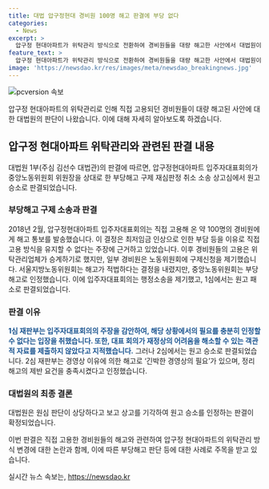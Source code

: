 ```yaml
---
title: 대법 압구정현대 경비원 100명 해고 판결에 부당 없다
categories:
  - News
excerpt: >
  압구정 현대아파트가 위탁관리 방식으로 전환하여 경비원들을 대량 해고한 사안에서 대법원이 부당해고 판단을 내렸다. 2018년 직접 고용한 경비원 100여 명을 해고하고, 위탁 업체가 경비원 승계한다는 명목이었으나 노동위원회는 부당해고로 판단했다. 하지만 2심에서는 경영상 이유로 정당한 해고로 판단했고, 대법원도 이를 인정하여 상고를 기각했다. 입주자대표회의는 관리 방식의 차이를 이유로 정당성을 주장했으나, 재정상의 어려움을 입증하지 못해 패소했다.
feature_text: >
  압구정 현대아파트가 위탁관리 방식으로 전환하여 경비원들을 대량 해고한 사안에서 대법원이 부당해고 판단을 내렸다. 2018년 직접 고용한 경비원 100여 명을 해고하고, 위탁 업체가 경비원 승계한다는 명목이었으나 노동위원회는 부당해고로 판단했다. 하지만 2심에서는 경영상 이유로 정당한 해고로 판단했고, 대법원도 이를 인정하여 상고를 기각했다. 입주자대표회의는 관리 방식의 차이를 이유로 정당성을 주장했으나, 재정상의 어려움을 입증하지 못해 패소했다.
image: 'https://newsdao.kr/res/images/meta/newsdao_breakingnews.jpg'
---
```


<p><img src="https://newsdao.kr/res/images/meta/newsdao_breakingnews.jpg" alt="pcversion 속보" /></p>

<p>압구정 현대아파트의 위탁관리로 인해 직접 고용되던 경비원들이 대량 해고된 사안에 대한 대법원의 판단이 나왔습니다. 이에 대해 자세히 알아보도록 하겠습니다.</p>

<h2 data-ke-size="size26">압구정 현대아파트 위탁관리와 관련된 판결 내용</h2>

<p data-ke-size="size16">대법원 1부(주심 김선수 대법관)의 판결에 따르면, 압구정현대아파트 입주자대표회의가 중앙노동위원회 위원장을 상대로 한 부당해고 구제 재심판정 취소 소송 상고심에서 원고 승소로 판결되었습니다.</p>

<h3>부당해고 구제 소송과 판결</h3>

<p data-ke-size="size16">2018년 2월, 압구정현대아파트 입주자대표회의는 직접 고용해 온 약 100명의 경비원에게 해고 통보를 발송했습니다. 이 결정은 최저임금 인상으로 인한 부담 등을 이유로 직접고용 방식을 유지할 수 없다는 주장에 근거하고 있었습니다. 이후 경비원들의 고용은 위탁관리업체가 승계하기로 했지만, 일부 경비원은 노동위원회에 구제신청을 제기했습니다. 서울지방노동위원회는 해고가 적법하다는 결정을 내렸지만, 중앙노동위원회는 부당해고로 인정했습니다. 이에 입주자대표회의는 행정소송을 제기했고, 1심에서는 원고 패소로 판결되었습니다.</p>

<h3>판결 이유</h3>

<p data-ke-size="size16"><b><span style="color: #1a5490;">1심 재판부는 입주자대표회의의 주장을 감안하여, 해당 상황에서의 필요를 충분히 인정할 수 없다는 입장을 취했습니다. 또한, 대표 회의가 재정상의 어려움을 해소할 수 있는 객관적 자료를 제출하지 않았다고 지적했습니다.</span></b> 그러나 2심에서는 원고 승소로 판결되었습니다. 2심 재판부는 경영상 이유에 의한 해고로 ‘긴박한 경영상의 필요’가 있으며, 정리해고의 제반 요건을 충족시켰다고 인정했습니다.</p>

<h3>대법원의 최종 결론</h3>

<p data-ke-size="size16">대법원은 원심 판단이 상당하다고 보고 상고를 기각하여 원고 승소를 인정하는 판결이 확정되었습니다.</p>

<p>이번 판결은 직접 고용한 경비원들의 해고와 관련하여 압구정 현대아파트의 위탁관리 방식 변경에 대한 논란과 함께, 이에 따른 부당해고 판단 등에 대한 사례로 주목을 받고 있습니다.</p>
실시간 뉴스 속보는, <a href="https://newsdao.kr" rel="dofollow">https://newsdao.kr</a>


